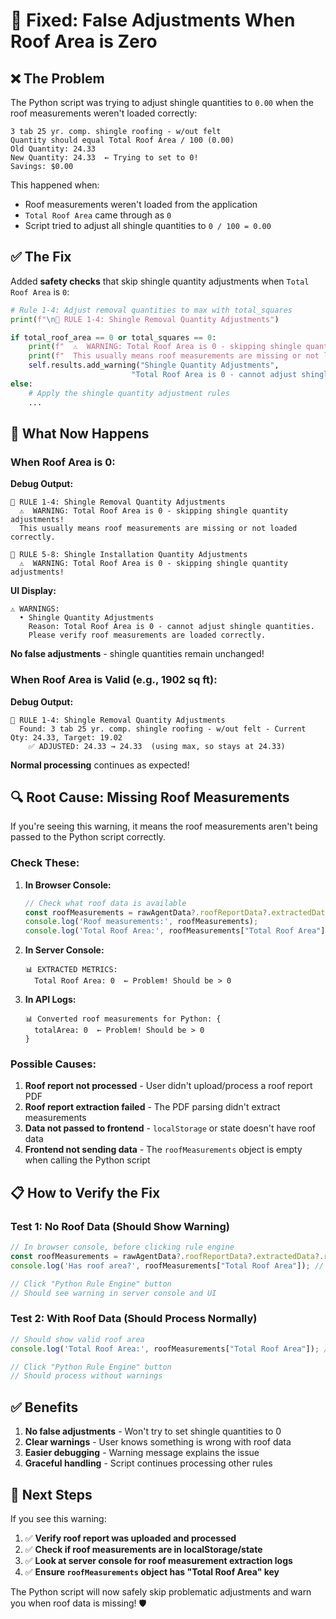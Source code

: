 # 🔧 Fixed: False Adjustments When Roof Area is Zero

## ❌ **The Problem**

The Python script was trying to adjust shingle quantities to `0.00` when the roof measurements weren't loaded correctly:

```
3 tab 25 yr. comp. shingle roofing - w/out felt
Quantity should equal Total Roof Area / 100 (0.00)
Old Quantity: 24.33
New Quantity: 24.33  ← Trying to set to 0!
Savings: $0.00
```

This happened when:
- Roof measurements weren't loaded from the application
- `Total Roof Area` came through as `0`
- Script tried to adjust all shingle quantities to `0 / 100 = 0.00`

## ✅ **The Fix**

Added **safety checks** that skip shingle quantity adjustments when `Total Roof Area` is `0`:

```python
# Rule 1-4: Adjust removal quantities to max with total_squares
print(f"\n📝 RULE 1-4: Shingle Removal Quantity Adjustments")

if total_roof_area == 0 or total_squares == 0:
    print(f"  ⚠️  WARNING: Total Roof Area is 0 - skipping shingle quantity adjustments!")
    print(f"  This usually means roof measurements are missing or not loaded correctly.")
    self.results.add_warning("Shingle Quantity Adjustments", 
                           "Total Roof Area is 0 - cannot adjust shingle quantities. Please verify roof measurements are loaded correctly.")
else:
    # Apply the shingle quantity adjustment rules
    ...
```

## 🎯 **What Now Happens**

### **When Roof Area is 0:**

**Debug Output:**
```
📝 RULE 1-4: Shingle Removal Quantity Adjustments
  ⚠️  WARNING: Total Roof Area is 0 - skipping shingle quantity adjustments!
  This usually means roof measurements are missing or not loaded correctly.

📝 RULE 5-8: Shingle Installation Quantity Adjustments
  ⚠️  WARNING: Total Roof Area is 0 - skipping shingle quantity adjustments!
```

**UI Display:**
```
⚠️ WARNINGS:
  • Shingle Quantity Adjustments
    Reason: Total Roof Area is 0 - cannot adjust shingle quantities. 
    Please verify roof measurements are loaded correctly.
```

**No false adjustments** - shingle quantities remain unchanged!

### **When Roof Area is Valid (e.g., 1902 sq ft):**

**Debug Output:**
```
📝 RULE 1-4: Shingle Removal Quantity Adjustments
  Found: 3 tab 25 yr. comp. shingle roofing - w/out felt - Current Qty: 24.33, Target: 19.02
    ✅ ADJUSTED: 24.33 → 24.33  (using max, so stays at 24.33)
```

**Normal processing** continues as expected!

## 🔍 **Root Cause: Missing Roof Measurements**

If you're seeing this warning, it means the roof measurements aren't being passed to the Python script correctly.

### **Check These:**

1. **In Browser Console:**
   ```javascript
   // Check what roof data is available
   const roofMeasurements = rawAgentData?.roofReportData?.extractedData?.roofMeasurements || {};
   console.log('Roof measurements:', roofMeasurements);
   console.log('Total Roof Area:', roofMeasurements["Total Roof Area"]);
   ```

2. **In Server Console:**
   ```
   📊 EXTRACTED METRICS:
     Total Roof Area: 0  ← Problem! Should be > 0
   ```

3. **In API Logs:**
   ```
   📊 Converted roof measurements for Python: {
     totalArea: 0  ← Problem! Should be > 0
   }
   ```

### **Possible Causes:**

1. **Roof report not processed** - User didn't upload/process a roof report PDF
2. **Roof report extraction failed** - The PDF parsing didn't extract measurements
3. **Data not passed to frontend** - `localStorage` or state doesn't have roof data
4. **Frontend not sending data** - The `roofMeasurements` object is empty when calling the Python script

## 📋 **How to Verify the Fix**

### **Test 1: No Roof Data (Should Show Warning)**

```javascript
// In browser console, before clicking rule engine
const roofMeasurements = rawAgentData?.roofReportData?.extractedData?.roofMeasurements || {};
console.log('Has roof area?', roofMeasurements["Total Roof Area"]); // undefined or 0

// Click "Python Rule Engine" button
// Should see warning in server console and UI
```

### **Test 2: With Roof Data (Should Process Normally)**

```javascript
// Should show valid roof area
console.log('Total Roof Area:', roofMeasurements["Total Roof Area"]); // {value: 1902}

// Click "Python Rule Engine" button
// Should process without warnings
```

## ✅ **Benefits**

1. **No false adjustments** - Won't try to set shingle quantities to 0
2. **Clear warnings** - User knows something is wrong with roof data
3. **Easier debugging** - Warning message explains the issue
4. **Graceful handling** - Script continues processing other rules

## 🚀 **Next Steps**

If you see this warning:

1. ✅ **Verify roof report was uploaded and processed**
2. ✅ **Check if roof measurements are in localStorage/state**
3. ✅ **Look at server console for roof measurement extraction logs**
4. ✅ **Ensure `roofMeasurements` object has "Total Roof Area" key**

The Python script will now safely skip problematic adjustments and warn you when roof data is missing! 🛡️

